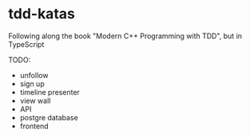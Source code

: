 # tdd-katas

Following along the book "Modern C++ Programming with TDD", but in TypeScript

TODO:

-   unfollow
-   sign up
-   timeline presenter
-   view wall
-   API
-   postgre database
-   frontend
